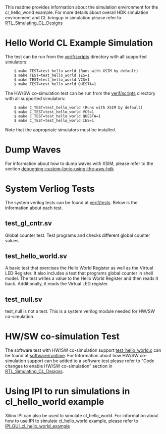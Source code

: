This readme provides information about the simulation environment for the cl_hello_world example. For more details about overall HDK simulation environment and CL bringup in simulation please refer to [RTL_Simulating_CL_Designs](../../../../docs/RTL_Simulating_CL_Designs.md)

# Hello World CL Example Simulation

The test can be run from the [verif/scripts](scripts) directory with all supported simulators:

```
    $ make TEST=test_hello_world (Runs with XSIM by default)
    $ make TEST=test_hello_world IES=1
    $ make TEST=test_hello_world VCS=1
    $ make TEST=test_hello_world QUESTA=1
```

The HW/SW co-simulation test can be run from the [verif/scripts](scripts) directory with all supported simulators:

```
    $ make C_TEST=test_hello_world (Runs with XSIM by default)
    $ make C_TEST=test_hello_world VCS=1
    $ make C_TEST=test_hello_world QUESTA=1
    $ make C_TEST=test_hello_world IES=1
```

Note that the appropriate simulators must be installed.

# Dump Waves 

For information about how to dump waves with XSIM, please refer to the section [debugging-custom-logic-using-the-aws-hdk](../../../../docs/RTL_Simulating_CL_Designs.md#debugging-custom-logic-using-the-aws-hdk)

# System Verliog Tests

The system verilog tests can be found at [verif/tests](tests). Below is the information about each test.

## test_gl_cntr.sv

Global counter test. Test programs and checks different global counter values.

## test_hello_world.sv

A basic test that exercises the Hello World Register as well as the Virtual LED Register. It also includes a test that programs global counter in shell model. The test writes a value to the Hello World Register and then reads it back. Additionally, it reads the Virtual LED register.

## test_null.sv 

test_null is not a test. This is a system verilog module needed for HW/SW co-simulation.

# HW/SW co-simulation Test

The software test with HW/SW co-simulation support [test_hello_world.c](../software/runtime/test_hello_world.c) can be found at [software/runtime](../software/runtime). For Information about how HW/SW co-simulation support can be added to a software test please refer to "Code changes to enable HW/SW co-simulation" section in [RTL_Simulating_CL_Designs](../../../../docs/RTL_Simulating_CL_Designs.md). 

# Using IPI to run simulations in cl_hello_world example

Xilinx IPI can also be used to simulate cl_hello_world. For information about how to use IPI to simulate cl_hello_world example, please refer to [IPI_GUI_cl_hello_world_example](../../cl_hello_world_hlx/README.md)
